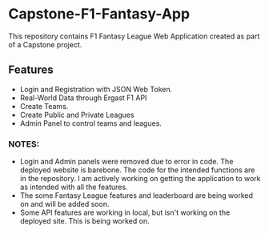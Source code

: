 # Capstone-F1-Fantasy-App
This repository contains F1 Fantasy League Web Application created as part of a Capstone project.

## Features
- Login and Registration with JSON Web Token.
- Real-World Data through Ergast F1 API
- Create Teams.
- Create Public and Private Leagues
- Admin Panel to control teams and leagues.

### NOTES:
- Login and Admin panels were removed due to error in code. The deployed website is barebone. The code for the intended functions are in the repository. I am actively working on getting the application to work as intended with all the features.
- The some Fantasy League features and leaderboard are being worked on and will be added soon.
- Some API features are working in local, but isn't working on the deployed site. This is being worked on.


